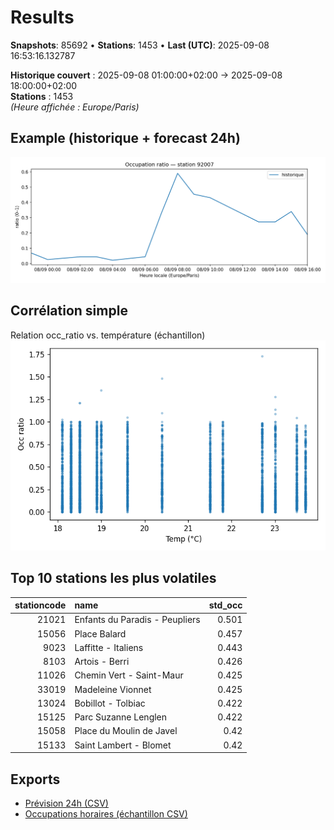 # Results

**Snapshots**: 85692  •  **Stations**: 1453  •  **Last (UTC)**: 2025-09-08 16:53:16.132787

**Historique couvert** : 2025-09-08 01:00:00+02:00 → 2025-09-08 18:00:00+02:00  
**Stations** : 1453  
*(Heure affichée : Europe/Paris)*

## Example (historique + forecast 24h)
![sample](assets/sample_forecast.png)

## Corrélation simple
Relation occ_ratio vs. température (échantillon)
![occ vs temp](assets/occ_vs_temp.png)

## Top 10 stations les plus volatiles
|   stationcode | name                           |   std_occ |
|--------------:|:-------------------------------|----------:|
|         21021 | Enfants du Paradis - Peupliers |     0.501 |
|         15056 | Place Balard                   |     0.457 |
|          9023 | Laffitte - Italiens            |     0.443 |
|          8103 | Artois - Berri                 |     0.426 |
|         11026 | Chemin Vert - Saint-Maur       |     0.425 |
|         33019 | Madeleine Vionnet              |     0.425 |
|         13024 | Bobillot - Tolbiac             |     0.422 |
|         15125 | Parc Suzanne Lenglen           |     0.422 |
|         15058 | Place du Moulin de Javel       |     0.42  |
|         15133 | Saint Lambert - Blomet         |     0.42  |

## Exports
- [Prévision 24h (CSV)](exports/velib_forecast_24h.csv)
- [Occupations horaires (échantillon CSV)](exports/velib_hourly.csv)